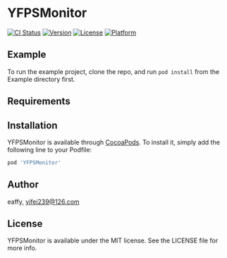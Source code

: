 # YFPSMonitor

[![CI Status](https://img.shields.io/travis/eaffy/YFPSMonitor.svg?style=flat)](https://travis-ci.org/eaffy/YFPSMonitor)
[![Version](https://img.shields.io/cocoapods/v/YFPSMonitor.svg?style=flat)](https://cocoapods.org/pods/YFPSMonitor)
[![License](https://img.shields.io/cocoapods/l/YFPSMonitor.svg?style=flat)](https://cocoapods.org/pods/YFPSMonitor)
[![Platform](https://img.shields.io/cocoapods/p/YFPSMonitor.svg?style=flat)](https://cocoapods.org/pods/YFPSMonitor)

## Example

To run the example project, clone the repo, and run `pod install` from the Example directory first.

## Requirements

## Installation

YFPSMonitor is available through [CocoaPods](https://cocoapods.org). To install
it, simply add the following line to your Podfile:

```ruby
pod 'YFPSMonitor'
```

## Author

eaffy, yifei239@126.com

## License

YFPSMonitor is available under the MIT license. See the LICENSE file for more info.
